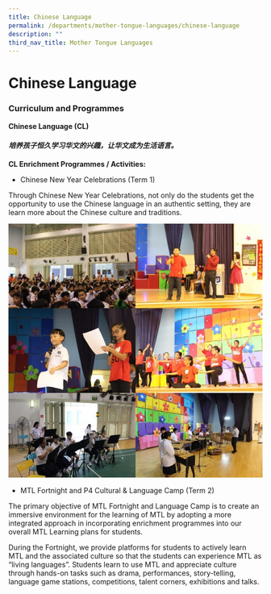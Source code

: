 ```yaml
---
title: Chinese Language
permalink: /departments/mother-tongue-languages/chinese-language
description: ""
third_nav_title: Mother Tongue Languages
---
```

# **Chinese Language**

### Curriculum and Programmes

**Chinese Language (CL)**

#### **_培养孩子恒久学习华文的兴趣，让华文成为生活语言。_**

**CL Enrichment Programmes / Activities:**

*   Chinese New Year Celebrations (Term 1)

Through Chinese New Year Celebrations, not only do the students get the opportunity to use the Chinese language in an authentic setting, they are learn more about the Chinese culture and traditions.

![](/images/Chinese%20Programme%20Activity%20(1).jpg)

*   MTL Fortnight and P4 Cultural & Language Camp (Term 2)

The primary objective of MTL Fortnight and Language Camp is to create an immersive environment for the learning of MTL by adopting a more integrated approach in incorporating enrichment programmes into our overall MTL Learning plans for students.  

During the Fortnight, we provide platforms for students to actively learn MTL and the associated culture so that the students can experience MTL as “living languages”. Students learn to use MTL and appreciate culture through hands-on tasks such as drama, performances, story-telling, language game stations, competitions, talent corners, exhibitions and talks.